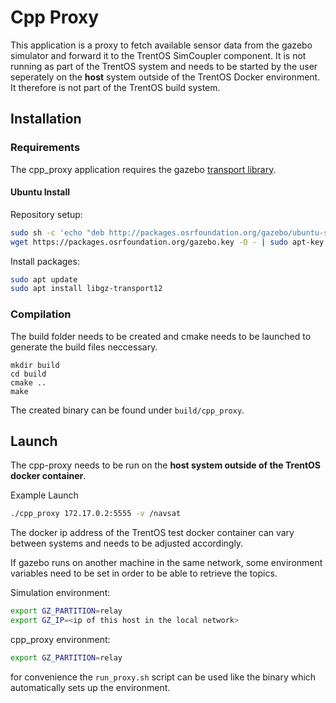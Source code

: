 # Cpp Proxy 

This application is a proxy to fetch available sensor data from the gazebo simulator and forward it to the TrentOS SimCoupler component.
It is not running as part of the TrentOS system and needs to be started by the user seperately on the **host** system outside of the TrentOS Docker environment. It therefore is not part of the TrentOS build system.


## Installation
### Requirements
The cpp_proxy application requires the gazebo [transport library](https://gazebosim.org/api/transport/11.0/). 

#### Ubuntu Install
Repository setup:
```sh
sudo sh -c 'echo "deb http://packages.osrfoundation.org/gazebo/ubuntu-stable `lsb_release -cs` main" > /etc/apt/sources.list.d/gazebo-stable.list'
wget https://packages.osrfoundation.org/gazebo.key -O - | sudo apt-key add -
```

Install packages:
```sh
sudo apt update
sudo apt install libgz-transport12
```


### Compilation

The build folder needs to be created and cmake needs to be launched to generate the build files neccessary.

```
mkdir build
cd build
cmake ..
make
```

The created binary can be found under `build/cpp_proxy`.

## Launch
The cpp-proxy needs to be run on the **host system outside of the TrentOS docker container**.

Example Launch
```sh
./cpp_proxy 172.17.0.2:5555 -v /navsat
```

The docker ip address of the TrentOS test docker container can vary between systems and needs to be adjusted accordingly.

If gazebo runs on another machine in the same network, some environment variables need to be set in order to be able to retrieve the topics.

Simulation environment:
```sh
export GZ_PARTITION=relay
export GZ_IP=<ip of this host in the local network>
```

cpp_proxy environment:
```sh
export GZ_PARTITION=relay
```

for convenience the `run_proxy.sh` script can be used like the binary which automatically sets up the environment.
